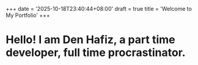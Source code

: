 +++
date = '2025-10-18T23:40:44+08:00'
draft = true
title = 'Welcome to My Portfolio'
+++

# Hello! I am Den Hafiz, a part time developer, full time procrastinator.
